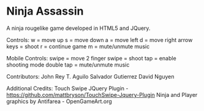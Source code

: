 Ninja Assassin
========
A ninja rougelike game developed in HTML5 and JQuery.

Controls:
w = move up
s = move down
a = move left
d = move right
arrow keys = shoot 
r = continue game
m = mute/unmute music

Mobile Controls:
swipe = move
2 finger swipe = shoot
tap = enable shooting mode
double tap = mute/unmute music

Contributors:
John Rey T. Aguilo
Salvador Gutierrez
David Nguyen

Additional Credits:
Touch Swipe JQuery Plugin - https://github.com/mattbryson/TouchSwipe-Jquery-Plugin
Ninja and Player graphics by Antifarea - OpenGameArt.org